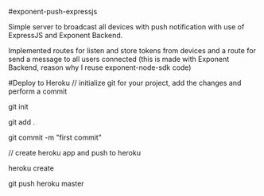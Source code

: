 #exponent-push-expressjs

 Simple server to broadcast all devices with push notification with use of ExpressJS and Exponent Backend.

Implemented routes for listen and store tokens from devices and a route for send a message to all users connected (this is made with Exponent Backend, reason why I reuse exponent-node-sdk code)

#Deploy to Heroku
// initialize git for your project, add the changes and perform a commit

git init

git add .

git commit -m "first commit"

// create heroku app and push to heroku

heroku create

git push heroku master
